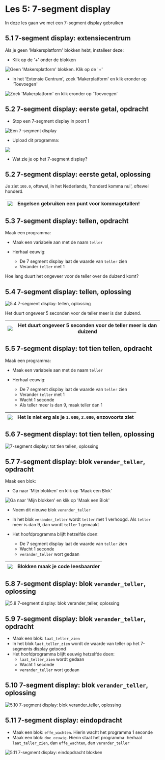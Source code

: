 # Les 5: 7-segment display

In deze les gaan we met een 7-segment display gebruiken

## 5.1 7-segment display: extensiecentrum

Als je geen 'Makersplatform' blokken hebt, installeer deze:

 * Klik op de '+' onder de blokken

![Geen 'Makersplatform' blokken. Klik op de '+'](geen_makerplatform.png)

 * In het 'Extensie Centrum', zoek 'Makerplatform' en klik eronder op 'Toevoegen'

![Zoek 'Makerplatform' en klik eronder op 'Toevoegen'](extensie_centrum.png) 

## 5.2 7-segment display: eerste getal, opdracht

 * Stop een 7-segment display in poort 1

![Een 7-segment display](7_segment_display.png)

 * Upload dit programma:

![](5_2.png)

 * Wat zie je op het 7-segment display?

## 5.2 7-segment display: eerste getal, oplossing

Je ziet `100.0`, oftewel, in het Nederlands, 'honderd komma nul', oftewel
honderd.

![](EmojiSunglasses.png) | Engelsen gebruiken een punt voor kommagetallen!
:-------------:|:----------------------------------------: 

## 5.3 7-segment display: tellen, opdracht

Maak een programma:

 * Maak een variabele aan met de naam `teller`
 * Herhaal eeuwig:

   * De 7 segment display laat de waarde van `teller` zien 
   * Verander `teller` met 1

Hoe lang duurt het ongeveer voor de teller over de duizend komt?

## 5.4 7-segment display: tellen, oplossing

![5.4 7-segment display: tellen, oplossing](5_4.png)

Het duurt ongeveer 5 seconden voor de teller meer is dan duizend.

![](EmojiSunglasses.png) | Het duurt ongeveer 5 seconden voor de teller meer is dan duizend
:-------------:|:----------------------------------------: 

## 5.5 7-segment display: tot tien tellen, opdracht

Maak een programma:

 * Maak een variabele aan met de naam `teller`
 * Herhaal eeuwig:

   * De 7 segment display laat de waarde van `teller` zien 
   * Verander `teller` met 1
   * Wacht 1 seconde
   * Als teller meer is dan 9, maak teller dan 1

![](EmojiBowtie.png) | Het is niet erg als je `1.000`, `2.000`, enzovoorts ziet
:-------------:|:----------------------------------------: 

## 5.6 7-segment display: tot tien tellen, oplossing

![7-segment display: tot tien tellen, oplossing](5_6.png)

## 5.7 7-segment display: blok `verander_teller`, opdracht

Maak een blok:

 * Ga naar 'Mijn blokken' en klik op 'Maak een Blok'

![Ga naar 'Mijn blokken' en klik op 'Maak een Blok'](mijn_blokken.png)

 * Noem dit nieuwe blok `verander_teller`
 * In het blok `verander_teller` wordt `teller` met 1 verhoogd. 
   Als `teller` meer is dan 9, dan wordt `teller` 1 gemaakt
 * Het hoofdprogramma blijft hetzelfde doen:

   * De 7 segment display laat de waarde van `teller` zien 
   * Wacht 1 seconde
   * `verander_teller` wort gedaan

![](EmojiBowtie.png) | Blokken maak je code leesbaarder
:-------------:|:----------------------------------------: 

## 5.8 7-segment display: blok `verander_teller`, oplossing

![5.8 7-segment display: blok `verander_teller`, oplossing](5_8.png)

## 5.9 7-segment display: blok `verander_teller`, opdracht

 * Maak een blok: `laat_teller_zien`
 * In het blok `laat_teller_zien` wordt de waarde van teller op
   het 7-segments display getoond
 * Het hoofdprogramma blijft eeuwig hetzelfde doen:
   * `laat_teller_zien` wordt gedaan
   * Wacht 1 seconde
   * `verander_teller` wort gedaan

## 5.10 7-segment display: blok `verander_teller`, oplossing

![5.10 7-segment display: blok `verander_teller`, oplossing](5_10.png)

## 5.11 7-segment display: eindopdracht

 * Maak een blok: `effe_wachten`. Hierin wacht het programma 1 seconde
 * Maak een blok: `doe_eeuwig`. Hierin staat het programma: herhaal
   `laat_teller_zien`, dan `effe_wachten`, dan `verander_teller`

![5.11 7-segment display: eindopdracht blokken](5_11_2.png)

